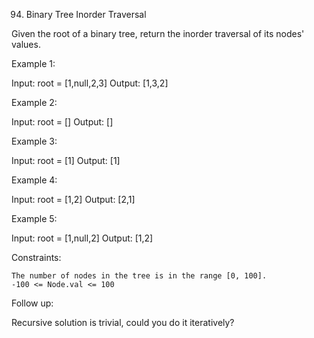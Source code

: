 94. Binary Tree Inorder Traversal

Given the root of a binary tree, return the inorder traversal of its nodes' values.



Example 1:

Input: root = [1,null,2,3]
Output: [1,3,2]

Example 2:

Input: root = []
Output: []

Example 3:

Input: root = [1]
Output: [1]

Example 4:

Input: root = [1,2]
Output: [2,1]

Example 5:

Input: root = [1,null,2]
Output: [1,2]



Constraints:

    The number of nodes in the tree is in the range [0, 100].
    -100 <= Node.val <= 100

 Follow up:

 Recursive solution is trivial, could you do it iteratively?